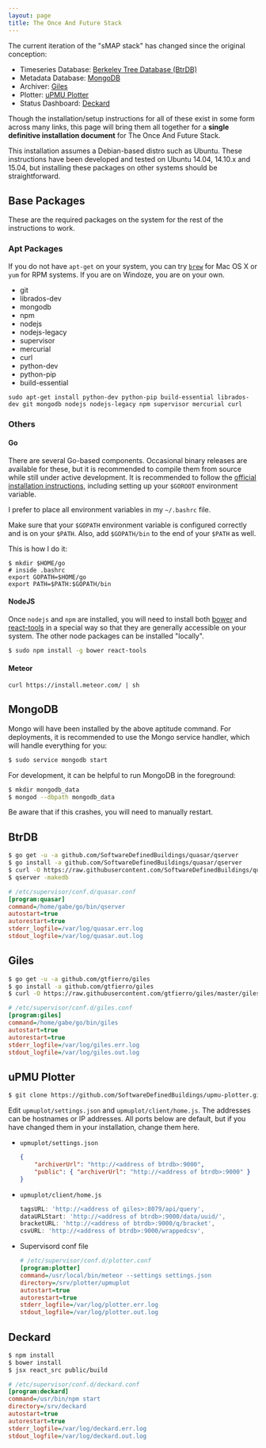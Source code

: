 ```yaml
---
layout: page
title: The Once And Future Stack
---
```


The current iteration of the "sMAP stack" has changed since the original conception:

* Timeseries Database: [Berkeley Tree Database (BtrDB)](https://github.com/SoftwareDefinedBuildings/quasar)
* Metadata Database: [MongoDB](https://www.mongodb.org/)
* Archiver: [Giles](https://github.com/gtfierro/giles)
* Plotter: [uPMU Plotter](https://github.com/SoftwareDefinedBuildings/upmu-plotter)
* Status Dashboard: [Deckard](https://github.com/gtfierro/deckard)

Though the installation/setup instructions for all of these exist in some form across many links, this page
will bring them all together for a **single definitive installation document** for The Once And Future Stack.

This installation assumes a Debian-based distro such as Ubuntu. These instructions have been developed and tested
on Ubuntu 14.04, 14.10.x and 15.04, but installing these packages on other systems should be straightforward.

## <a name="BasePackages"></a>Base Packages

These are the required packages on the system for the rest of the instructions to work.

### Apt Packages

If you do not have `apt-get` on your system, you can try [`brew`](http://brew.sh/) for Mac OS X or `yum` for RPM systems.
If you are on Windoze, you are on your own.

* git
* librados-dev
* mongodb
* npm
* nodejs
* nodejs-legacy
* supervisor
* mercurial
* curl
* python-dev
* python-pip
* build-essential

`sudo apt-get install python-dev python-pip build-essential librados-dev git mongodb nodejs nodejs-legacy npm supervisor mercurial curl`


### Others

#### Go

There are several Go-based components. Occasional binary releases are available
for these, but it is recommended to compile them from source while still under
active development. It is recommended to follow the [official installation
instructions](https://golang.org/dl/), including setting up your `$GOROOT` environment variable.

I prefer to place all environment variables in my `~/.bashrc` file.

Make sure that your `$GOPATH` environment variable is configured correctly and
is on your `$PATH`. Also, add `$GOPATH/bin` to the end of your `$PATH` as well.

This is how I do it:

```
$ mkdir $HOME/go
# inside .bashrc
export GOPATH=$HOME/go
export PATH=$PATH:$GOPATH/bin
```

#### NodeJS

Once `nodejs` and `npm` are installed, you will need to install both
[bower](http://bower.io/) and
[react-tools](https://www.npmjs.com/package/react-tools) in a special way so
that they are generally accessible on your system. The other node packages can
be installed "locally".

```bash
$ sudo npm install -g bower react-tools
```

#### Meteor

`curl https://install.meteor.com/ | sh`


## <a name="MongoDB"></a>MongoDB

Mongo will have been installed by the above aptitude command. For deployments, it is recommended to use the
Mongo service handler, which will handle everything for you:

```bash
$ sudo service mongodb start
```

For development, it can be helpful to run MongoDB in the foreground:

```bash
$ mkdir mongodb_data
$ mongod --dbpath mongodb_data
```

Be aware that if this crashes, you will need to manually restart.

## <a name="BtrDB"></a>BtrDB

```bash
$ go get -u -a github.com/SoftwareDefinedBuildings/quasar/qserver
$ go install -a github.com/SoftwareDefinedBuildings/quasar/qserver
$ curl -O https://raw.githubusercontent.com/SoftwareDefinedBuildings/quasar/master/quasar.conf
$ qserver -makedb
```

```ini
# /etc/supervisor/conf.d/quasar.conf
[program:quasar]
command=/home/gabe/go/bin/qserver
autostart=true
autorestart=true
stderr_logfile=/var/log/quasar.err.log
stdout_logfile=/var/log/quasar.out.log
```


## <a name="Giles"></a>Giles

```bash
$ go get -u -a github.com/gtfierro/giles
$ go install -a github.com/gtfierro/giles
$ curl -O https://raw.githubusercontent.com/gtfierro/giles/master/giles.cfg
```

```ini
# /etc/supervisor/conf.d/giles.conf
[program:giles]
command=/home/gabe/go/bin/giles
autostart=true
autorestart=true
stderr_logfile=/var/log/giles.err.log
stdout_logfile=/var/log/giles.out.log
```

## <A Name="Plotter"></a>uPMU Plotter

```bash
$ git clone https://github.com/SoftwareDefinedBuildings/upmu-plotter.git
```

Edit `upmuplot/settings.json` and `upmuplot/client/home.js`. The addresses can be hostnames
or IP addresses. All ports below are default, but if you have changed them in your installation,
change them here.

* `upmuplot/settings.json`

  ```json
  {
      "archiverUrl": "http://<address of btrdb>:9000",
      "public": { "archiverUrl": "http://<address of btrdb>:9000" }
  }
  ```

* `upmuplot/client/home.js`

  ```javascript
  tagsURL: 'http://<address of giles>:8079/api/query',
  dataURLStart: 'http://<address of btrdb>:9000/data/uuid/',
  bracketURL: 'http://<address of btrdb>:9000/q/bracket',
  csvURL: 'http://<address of btrdb>:9000/wrappedcsv',
  ```

* Supervisord conf file

  ```ini
  # /etc/supervisor/conf.d/plotter.conf
  [program:plotter]
  command=/usr/local/bin/meteor --settings settings.json
  directory=/srv/plotter/upmuplot
  autostart=true
  autorestart=true
  stderr_logfile=/var/log/plotter.err.log
  stdout_logfile=/var/log/plotter.out.log
  ```

## <a name="Deckard"></a>Deckard

```bash
$ npm install
$ bower install
$ jsx react_src public/build
```

```ini
# /etc/supervisor/conf.d/deckard.conf
[program:deckard]
command=/usr/bin/npm start
directory=/srv/deckard
autostart=true
autorestart=true
stderr_logfile=/var/log/deckard.err.log
stdout_logfile=/var/log/deckard.out.log
```

